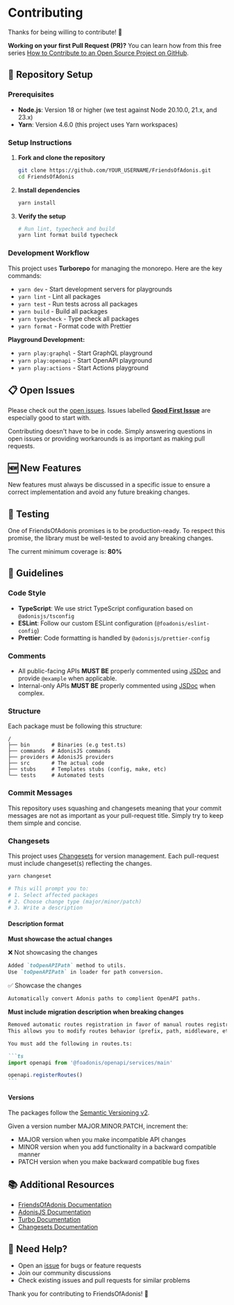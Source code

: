 # Contributing

Thanks for being willing to contribute! 🙏

**Working on your first Pull Request (PR)?** You can learn how from this free series [How to Contribute to an Open Source Project on GitHub](https://app.egghead.io/playlists/how-to-contribute-to-an-open-source-project-on-github).

## 🚀 Repository Setup

### Prerequisites

- **Node.js**: Version 18 or higher (we test against Node 20.10.0, 21.x, and 23.x)
- **Yarn**: Version 4.6.0 (this project uses Yarn workspaces)

### Setup Instructions

1. **Fork and clone the repository**

   ```bash
   git clone https://github.com/YOUR_USERNAME/FriendsOfAdonis.git
   cd FriendsOfAdonis
   ```

2. **Install dependencies**

   ```bash
   yarn install
   ```

3. **Verify the setup**

   ```bash
   # Run lint, typecheck and build
   yarn lint format build typecheck
   ```

### Development Workflow

This project uses **Turborepo** for managing the monorepo. Here are the key commands:

- `yarn dev` - Start development servers for playgrounds
- `yarn lint` - Lint all packages
- `yarn test` - Run tests across all packages
- `yarn build` - Build all packages
- `yarn typecheck` - Type check all packages
- `yarn format` - Format code with Prettier

**Playground Development:**

- `yarn play:graphql` - Start GraphQL playground
- `yarn play:openapi` - Start OpenAPI playground
- `yarn play:actions` - Start Actions playground

## 📋 Open Issues

Please check out the [open issues](https://github.com/FriendsOfAdonis/FriendsOfAdonis/issues). Issues labelled [**Good First Issue**](https://github.com/FriendsOfAdonis/FriendsOfAdonis/issues?q=is%3Aissue+is%3Aopen+label%3A%22good+first+issue%22) are especially good to start with.

Contributing doesn't have to be in code. Simply answering questions in open issues or providing workarounds is as important as making pull requests.

## 🆕 New Features

New features must always be discussed in a specific issue to ensure a correct implementation and avoid any future breaking changes.

## 🧪 Testing

One of FriendsOfAdonis promises is to be production-ready. To respect this promise, the library must be well-tested to avoid any breaking changes.

The current minimum coverage is: **80%**

## 🎨 Guidelines

### Code Style

- **TypeScript**: We use strict TypeScript configuration based on `@adonisjs/tsconfig`
- **ESLint**: Follow our custom ESLint configuration (`@foadonis/eslint-config`)
- **Prettier**: Code formatting is handled by `@adonisjs/prettier-config`

### Comments

- All public-facing APIs **MUST BE** properly commented using [JSDoc](https://jsdoc.app/) and provide `@example` when applicable.
- Internal-only APIs **MUST BE** properly commented using [JSDoc](https://jsdoc.app/) when complex.

### Structure

Each package must be following this structure:

```
/
├── bin       # Binaries (e.g test.ts)
├── commands  # AdonisJS commands
├── providers # AdonisJS providers
├── src       # The actual code
├── stubs     # Templates stubs (config, make, etc)
└── tests     # Automated tests
```

### Commit Messages

This repository uses squashing and changesets meaning that your commit messages are not as important as your pull-request title. Simply try to keep them simple and concise.

### Changesets

This project uses [Changesets](https://github.com/changesets/changesets) for version management. Each pull-request must include changeset(s) reflecting the changes.

```bash
yarn changeset

# This will prompt you to:
# 1. Select affected packages
# 2. Choose change type (major/minor/patch)
# 3. Write a description
```

#### Description format

**Must showcase the actual changes**

❌ Not showcasing the changes

```md
Added `toOpenAPIPath` method to utils.
Use `toOpenAPIPath` in loader for path conversion.
```

✅ Showcase the changes

```md
Automatically convert Adonis paths to complient OpenAPI paths.
```

**Must include migration description when breaking changes**

````md
Removed automatic routes registration in favor of manual routes registration.
This allows you to modify routes behavior (prefix, path, middleware, etc).

You must add the following in routes.ts:

```ts
import openapi from '@foadonis/openapi/services/main'

openapi.registerRoutes()
```
````

#### Versions

The packages follow the [Semantic Versioning v2](https://semver.org/).

Given a version number MAJOR.MINOR.PATCH, increment the:

- MAJOR version when you make incompatible API changes
- MINOR version when you add functionality in a backward compatible manner
- PATCH version when you make backward compatible bug fixes

## 📚 Additional Resources

- [FriendsOfAdonis Documentation](https://friendsofadonis.com/)
- [AdonisJS Documentation](https://docs.adonisjs.com/)
- [Turbo Documentation](https://turbo.build/repo/docs)
- [Changesets Documentation](https://github.com/changesets/changesets)

## 🤝 Need Help?

- Open an [issue](https://github.com/FriendsOfAdonis/FriendsOfAdonis/issues) for bugs or feature requests
- Join our community discussions
- Check existing issues and pull requests for similar problems

Thank you for contributing to FriendsOfAdonis! 🎉
